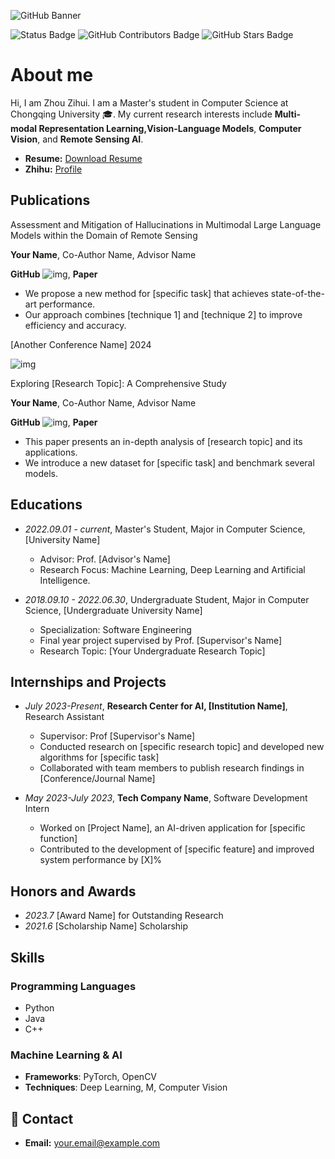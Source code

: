 ![GitHub Banner](https://github.com/zhouzihui2001/zhouzihui2001/raw/main/assets/Bottom_up.svg)

![Status Badge](https://img.shields.io/badge/status-updating-brightgreen.svg)
![GitHub Contributors Badge](https://img.shields.io/github/contributors/zhouzihui2001/zhouzihui2001.svg?color=blue)
![GitHub Stars Badge](https://img.shields.io/github/stars/zhouzihui2001/zhouzihui2001.svg?logo=github)

# About me

Hi, I am Zhou Zihui. I am a Master's student in Computer Science at Chongqing University 🎓. My current research interests include **Multi-modal Representation Learning,Vision-Language Models**, **Computer Vision**, and **Remote Sensing AI**.

- **Resume:** [Download Resume](#)
- **Zhihu:** [Profile](#)

## Publications

Assessment and Mitigation of Hallucinations in Multimodal Large Language Models within the Domain of Remote Sensing

**Your Name**, Co-Author Name, Advisor Name

**GitHub** ![img](https://img.shields.io/github/stars/your-username/your-repo), **Paper**

- We propose a new method for [specific task] that achieves state-of-the-art performance.
- Our approach combines [technique 1] and [technique 2] to improve efficiency and accuracy.

[Another Conference Name] 2024

![img](https://via.placeholder.com/300x200)

Exploring [Research Topic]: A Comprehensive Study

**Your Name**, Co-Author Name, Advisor Name

**GitHub** ![img](https://img.shields.io/github/stars/your-username/your-repo), **Paper**

- This paper presents an in-depth analysis of [research topic] and its applications.
- We introduce a new dataset for [specific task] and benchmark several models.

## Educations

- _2022.09.01 - current_, Master's Student, Major in Computer Science, [University Name]

  - Advisor: Prof. [Advisor's Name]
  - Research Focus: Machine Learning, Deep Learning and Artificial Intelligence.

- _2018.09.10 - 2022.06.30_, Undergraduate Student, Major in Computer Science, [Undergraduate University Name]

  - Specialization: Software Engineering
  - Final year project supervised by Prof. [Supervisor's Name]
  - Research Topic: [Your Undergraduate Research Topic]

## Internships and Projects

- _July 2023-Present_, **Research Center for AI, [Institution Name]**, Research Assistant

  - Supervisor: Prof [Supervisor's Name]
  - Conducted research on [specific research topic] and developed new algorithms for [specific task]
  - Collaborated with team members to publish research findings in [Conference/Journal Name]

- _May 2023-July 2023_, **Tech Company Name**, Software Development Intern

  - Worked on [Project Name], an AI-driven application for [specific function]
  - Contributed to the development of [specific feature] and improved system performance by [X]%
 
## Honors and Awards

- _2023.7_ [Award Name] for Outstanding Research
- _2021.6_ [Scholarship Name] Scholarship

## Skills

### Programming Languages

- Python
- Java
- C++


### Machine Learning & AI

- **Frameworks**: PyTorch, OpenCV
- **Techniques**: Deep Learning, M, Computer Vision

## 📧 Contact

- **Email:** your.email@example.com
